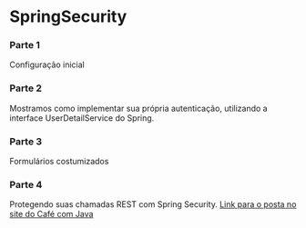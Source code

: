 # SpringSecurity

### Parte 1 ###

Configuração inicial

### Parte 2 ###

Mostramos como implementar sua própria autenticação, utilizando a interface UserDetailService do Spring.

### Parte 3 ###

Formulários costumizados

### Parte 4 ###

Protegendo suas chamadas REST com Spring Security.
[Link para o posta no site do Café com Java](http://www.cafecomjava.com.br/2015/09/20/introducao-ao-php/)